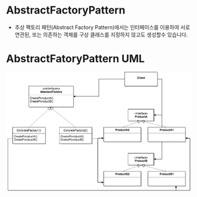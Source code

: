 # AbstractFactoryPattern

- 추상 팩토리 패턴(Abstract Factory Pattern)에서는 인터페이스를 이용하여 서로 연관된, 또는 의존하는 객체를 구상 클래스를 지정하지 않고도 생성할수 있습니다.

# AbstractFatoryPattern UML

![UML](./AbstractFactory.png)